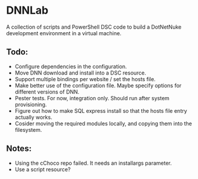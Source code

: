# DNNLab

A collection of scripts and PowerShell DSC code to build a DotNetNuke development environment in a virtual machine.

## Todo:
- Configure dependencies in the configuration.
- Move DNN download and install into a DSC resource.
- Support multiple bindings per website / set the hosts file.
- Make better use of the configuration file. Maybe specify options for different versions of DNN.
- Pester tests. For now, integration only. Should run after system provisioning.
- Figure out how to make SQL express install so that the hosts file entry actually works.
- Cosider moving the required modules locally, and copying them into the filesystem.

## Notes:
- Using the cChoco repo failed. It needs an installargs parameter.
- Use a script resource?